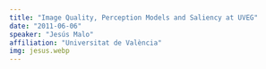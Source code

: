 ```yaml
---
title: "Image Quality, Perception Models and Saliency at UVEG"
date: "2011-06-06"
speaker: "Jesús Malo"
affiliation: "Universitat de València"
img: jesus.webp
---
```


